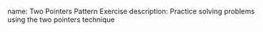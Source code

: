 name: Two Pointers Pattern Exercise
description: Practice solving problems using the two pointers technique 